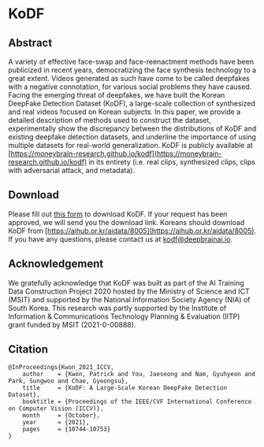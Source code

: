# KoDF 
## Abstract 
A variety of effective face-swap and face-reenactment methods have been publicized in recent years, democratizing the face synthesis technology to a great extent. Videos generated as such have come to be called deepfakes with a negative connotation, for various social problems they have caused. Facing the emerging threat of deepfakes, we have built the Korean DeepFake Detection Dataset (KoDF), a large-scale collection of synthesized and real videos focused on Korean subjects. In this paper, we provide a detailed description of methods used to construct the dataset, experimentally show the discrepancy between the distributions of KoDF and existing deepfake detection datasets, and underline the importance of using multiple datasets for real-world generalization. KoDF is publicly available at [https://moneybrain-research.github.io/kodf](https://moneybrain-research.github.io/kodf) in its entirety (i.e. real clips, synthesized clips, clips with adversarial attack, and metadata).

## Download 
Please fill out [this form](https://forms.gle/shMTScF3yBCiVnTe7) to download KoDF. If your request has been approved, we will send you the download link. Koreans should download KoDF from [https://aihub.or.kr/aidata/8005](https://aihub.or.kr/aidata/8005). If you have any questions, please contact us at [kodf@deepbrainai.io](mailto:kodf@deepbrainai.io).

## Acknowledgement
We gratefully acknowledge that KoDF was built as part of the AI Training Data Construction Project 2020 hosted by the Ministry of Science and ICT (MSIT) and supported by the National Information Society Agency (NIA) of South Korea. This research was partly supported by the Institute of Information & Communications Technology Planning & Evaluation (IITP) grant funded by MSIT (2021-0-00888).  

## Citation 

```plain
@InProceedings{Kwon_2021_ICCV,
    author    = {Kwon, Patrick and You, Jaeseong and Nam, Gyuhyeon and Park, Sungwoo and Chae, Gyeongsu},
    title     = {KoDF: A Large-Scale Korean DeepFake Detection Dataset},
    booktitle = {Proceedings of the IEEE/CVF International Conference on Computer Vision (ICCV)},
    month     = {October},
    year      = {2021},
    pages     = {10744-10753}
}
```
